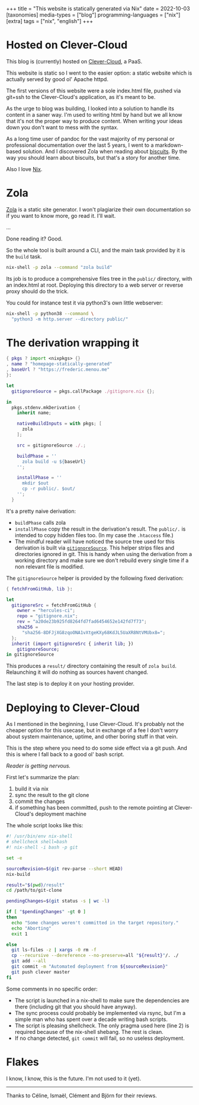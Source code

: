 +++
title = "This website is statically generated via Nix"
date = 2022-10-03
[taxonomies]
media-types = ["blog"]
programming-languages = ["nix"]
[extra]
tags = ["nix", "english"]
+++

# Hosted on Clever-Cloud

This blog is (currently) hosted on [Clever-Cloud](https://www.clever-cloud.com), a PaaS.

This website is static so I went to the easier option: a static website which is
actually served by good ol' Apache httpd.

The first versions of this website were a sole index.html file, pushed via git+ssh
to the Clever-Cloud's application, as it's meant to be.

As the urge to blog was building, I looked into a solution to handle its content
in a saner way. I'm used to writing html by hand but we all know that it's not
the proper way to produce content. When writing your ideas down you don't want
to mess with the syntax.

As a long time user of pandoc for the vast majority of my personal or
professional documentation over the last 5 years, I went to a markdown-based
solution. And I discovered Zola when reading about [biscuits](https://www.biscuitsec.org).
By the way you should learn about biscuits, but that's a story for another time.

Also I love [Nix](https://nixos.org/).

# Zola

[Zola](https://www.getzola.org) is a static site generator. I won't plagiarize
their own documentation so if you want to know more, go read it. I'll wait.

...

Done reading it? Good.

So the whole tool is built around a CLI, and the main task provided by it is the
`build` task.

```bash
nix-shell -p zola --command "zola build"
```

Its job is to produce a comprehensive files tree in the `public/` directory,
with an index.html at root. Deploying this directory to a web server or reverse
proxy should do the trick.

You could for instance test it via python3's own little webserver:

```bash
nix-shell -p python38 --command \
  "python3 -m http.server --directory public/"
```

# The derivation wrapping it

```nix
{ pkgs ? import <nixpkgs> {}
, name ? "homepage-statically-generated"
, baseUrl ? "https://frederic.menou.me"
}:

let
  gitignoreSource = pkgs.callPackage ./gitignore.nix {};

in
  pkgs.stdenv.mkDerivation {
    inherit name;

    nativeBuildInputs = with pkgs; [
      zola
    ];

    src = gitignoreSource ./.;

    buildPhase = ''
      zola build -u ${baseUrl}
    '';

    installPhase = ''
      mkdir $out
      cp -r public/. $out/
    '';
  }
```

It's a pretty naive derivation:
- `buildPhase` calls zola
- `installPhase` copy the result in the derivation's result. The `public/.` is intended to copy hidden files too. (In my case the `.htaccess` file.)
- The mindful reader will have noticed the source tree used for this derivation is
  built via [`gitignoreSource`](https://github.com/hercules-ci/gitignore.nix). This
  helper strips files and directories ignored in git. This is handy when using the
  derivation from a working directory and make sure we don't rebuild every single
  time if a non relevant file is modified.

The `gitignoreSource` helper is provided by the following fixed derivation:

```nix
{ fetchFromGitHub, lib }:

let
  gitignoreSrc = fetchFromGitHub {
    owner = "hercules-ci";
    repo = "gitignore.nix";
    rev = "a20de23b925fd8264fd7fad6454652e142fd7f73";
    sha256 =
      "sha256-8DFJjXG8zqoONA1vXtgeKXy68KdJL5UaXR8NtVMUbx8=";
  };
  inherit (import gitignoreSrc { inherit lib; })
    gitignoreSource;
in gitignoreSource
```

This produces a `result/` directory containing the result of `zola build`. Relaunching it will do nothing as sources havent changed.

The last step is to deploy it on your hosting provider.

# Deploying to Clever-Cloud

As I mentioned in the beginning, I use Clever-Cloud. It's probably not the cheaper option for this usecase, but in exchange of a fee I don't worry about system maintenance, uptime, and other boring stuff in that vein.

This is the step where you need to do some side effect via a git push. And this is where I fall back to a good ol' bash script.

_Reader is getting nervous._

First let's summarize the plan:

1. build it via nix
2. sync the result to the git clone
3. commit the changes
4. if something has been committed, push to the remote pointing at Clever-Cloud's deployment machine

The whole script looks like this:

```bash
#! /usr/bin/env nix-shell
# shellcheck shell=bash
#! nix-shell -i bash -p git

set -e

sourceRevision=$(git rev-parse --short HEAD)
nix-build

result="$(pwd)/result"
cd /path/to/git-clone

pendingChanges=$(git status -s | wc -l)

if [ "$pendingChanges" -gt 0 ]
then
  echo "Some changes weren't committed in the target repository."
  echo "Aborting"
  exit 1

else
  git ls-files -z | xargs -0 rm -f
  cp --recursive --dereference --no-preserve=all "${result}"/. ./
  git add --all
  git commit -m "Automated deployment from ${sourceRevision}"
  git push clever master
fi
```

Some comments in no specific order:

- The script is launched in a nix-shell to make sure the dependencies are there (including git that you should have anyway).
- The sync process could probably be implemented via rsync, but I'm a simple man who has spent over a decade writing bash scripts.
- The script is pleasing shellcheck. The only pragma used here (line 2) is required because of the nix-shell shebang. The rest is clean.
- If no change detected, `git commit` will fail, so no useless deployment.

# Flakes

I know, I know, this is the future. I'm not used to it (yet).

* * *

Thanks to Céline, Ismaël, Clément and Björn for their reviews.
